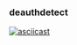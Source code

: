 ### deauthdetect
[![asciicast](https://asciinema.org/a/299838.svg)](https://asciinema.org/a/299838)
